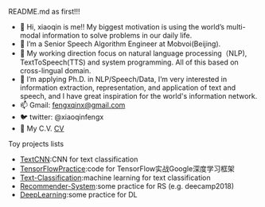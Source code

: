 README.md as first!!!

- 👋 Hi, xiaoqin is me!! My biggest motivation is using the world’s multi-modal information to solve problems in our daily life.
- 🌱 I’m  a Senior Speech Algorithm Engineer at Mobvoi(Beijing).
- 👀 My working direction focus on natural language processing（NLP), TextToSpeech(TTS) and system programming. All of this based on cross-lingual domain. 
- 💞️ I’m applying Ph.D. in NLP/Speech/Data, I’m very interested in information extraction, representation, and application of text and speech, and I have great inspiration for the world's information network.
- 📫 Gmail: fengxqinx@gmail.com
- 🐦 twitter: @xiaoqinfengx
- 💬 My C.V. [CV](https://xqfeng-josie.github.io/resume/xiaoqin_cv.pdf)

Toy projects lists

- [TextCNN](https://github.com/XqFeng-Josie/TextCNN):CNN for text classification
- [TensorFlowPractice](https://github.com/XqFeng-Josie/Tensorflow):code for TensorFlow实战Google深度学习框架
- [Text-Classification](https://github.com/XqFeng-Josie/Text-Classification):machine learning for text classification
- [Recommender-System](https://github.com/XqFeng-Josie/Recommender-System-RS):some practice for RS (e.g. deecamp2018)
- [DeepLearning](https://github.com/XqFeng-Josie/Deep_learning):some practice for DL







